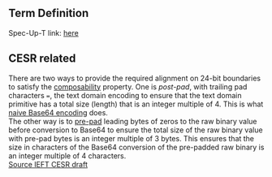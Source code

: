 ## Term Definition

Spec-Up-T link: <a href='https://weboftrust.github.io/WOT-terms/docs/glossary/post-pad'>here</a>

## CESR related
There are two ways to provide the required alignment on 24-bit boundaries to satisfy the [composability](composability) property. One is _post-pad_, with trailing pad characters `=`, the text domain encoding to ensure that the text domain primitive has a total size (length) that is an integer multiple of 4. This is what [naive Base64 encoding](naive-conversion) does.  
The other way is to [pre-pad](pre-pad) leading bytes of zeros to the raw binary value before conversion to Base64 to ensure the total size of the raw binary value with pre-pad bytes is an integer multiple of 3 bytes. This ensures that the size in characters of the Base64 conversion of the pre-padded raw binary is an integer multiple of 4 characters.  
[Source IEFT CESR draft](https://github.com/WebOfTrust/ietf-cesr/blob/main/draft-ssmith-cesr.md#code-characters-and-lead-bytes)

